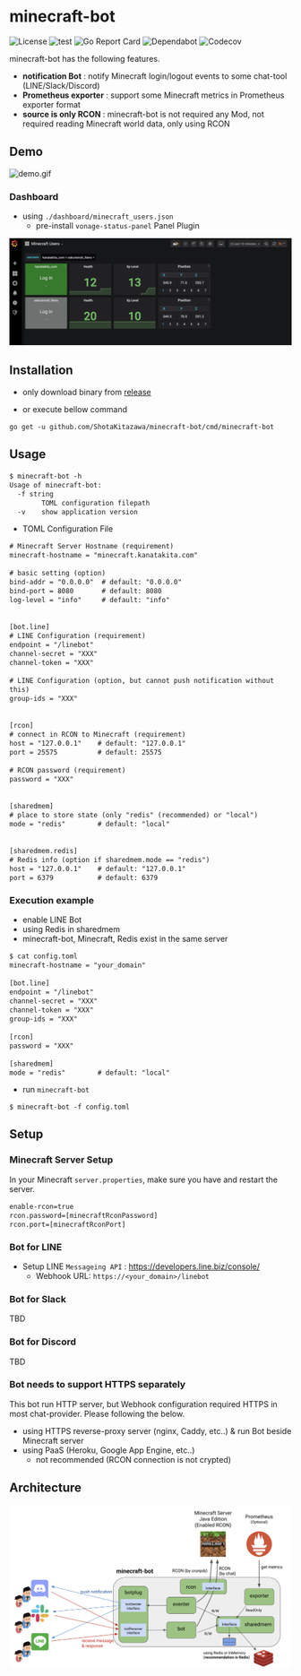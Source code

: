 minecraft-bot
===

![License](https://img.shields.io/github/license/ShotaKitazawa/minecraft-bot)
![test](https://github.com/ShotaKitazawa/minecraft-bot/workflows/test/badge.svg)
![Go Report Card](https://goreportcard.com/badge/github.com/ShotaKitazawa/minecraft-bot)
![Dependabot](https://flat.badgen.net/dependabot/thepracticaldev/dev.to?icon=dependabot)
![Codecov](https://codecov.io/gh/ShotaKitazawa/minecraft-bot/branch/master/graph/badge.svg)


minecraft-bot has the following features.

* **notification Bot** : notify Minecraft login/logout events to some chat-tool (LINE/Slack/Discord)
* **Prometheus exporter** : support some Minecraft metrics in Prometheus exporter format
* **source is only RCON** : minecraft-bot is not required any Mod, not required reading Minecraft world data, only using RCON

## Demo

![demo.gif](./images/demo.gif)

### Dashboard

* using `./dashboard/minecraft_users.json`
    * pre-install `vonage-status-panel` Panel Plugin

![minecraft_users](./images/minecraft_users.png)

## Installation

* only download binary from [release](https://github.com/ShotaKitazawa/minecraft-bot/releases)

* or execute bellow command

```
go get -u github.com/ShotaKitazawa/minecraft-bot/cmd/minecraft-bot
```

## Usage

```
$ minecraft-bot -h
Usage of minecraft-bot:
  -f string
        TOML configuration filepath
  -v    show application version
```

* TOML Configuration File

```
# Minecraft Server Hostname (requirement)
minecraft-hostname = "minecraft.kanatakita.com"

# basic setting (option)
bind-addr = "0.0.0.0"  # default: "0.0.0.0"
bind-port = 8080       # default: 8080
log-level = "info"     # default: "info"


[bot.line]
# LINE Configuration (requirement)
endpoint = "/linebot"
channel-secret = "XXX"
channel-token = "XXX"

# LINE Configuration (option, but cannot push notification without this)
group-ids = "XXX"


[rcon]
# connect in RCON to Minecraft (requirement)
host = "127.0.0.1"    # default: "127.0.0.1"
port = 25575          # default: 25575

# RCON password (requirement)
password = "XXX"


[sharedmem]
# place to store state (only "redis" (recommended) or "local")
mode = "redis"        # default: "local"


[sharedmem.redis]
# Redis info (option if sharedmem.mode == "redis")
host = "127.0.0.1"    # default: "127.0.0.1"
port = 6379           # default: 6379
```

### Execution example

* enable LINE Bot
* using Redis in sharedmem
* minecraft-bot, Minecraft, Redis exist in the same server

```
$ cat config.toml
minecraft-hostname = "your_domain"

[bot.line]
endpoint = "/linebot"
channel-secret = "XXX"
channel-token = "XXX"
group-ids = "XXX"

[rcon]
password = "XXX"

[sharedmem]
mode = "redis"        # default: "local"
```

* run `minecraft-bot`

```
$ minecraft-bot -f config.toml
```

## Setup

### Minecraft Server Setup

In your Minecraft `server.properties`, make sure you have and restart the server.

```
enable-rcon=true
rcon.password=[minecraftRconPassword]
rcon.port=[minecraftRconPort]
```

### Bot for LINE

* Setup LINE `Messageing API` : https://developers.line.biz/console/
    * Webhook URL: `https://<your_domain>/linebot`

### Bot for Slack

TBD

### Bot for Discord

TBD

### Bot needs to support HTTPS separately

This bot run HTTP server, but Webhook configuration required HTTPS in most chat-provider.
Please following the below.

* using HTTPS reverse-proxy server (nginx, Caddy, etc..) & run Bot beside Minecraft server
* using PaaS (Heroku, Google App Engine, etc..)
    * not recommended (RCON connection is not crypted)

## Architecture

![](./images/architecture.png)

